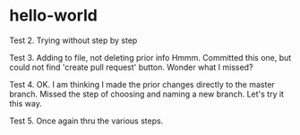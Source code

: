 # hello-world

Test 2. Trying without step by step

Test 3. Adding to file, not deleting prior info
        Hmmm.  Committed this one, but could not find 'create pull request' button.
        Wonder what I missed?
        
Test 4. OK.  I am thinking I made the prior changes directly to the master branch.
        Missed the step of choosing and naming a new branch.
        Let's try it this way.
        
Test 5. Once again thru the various steps.
